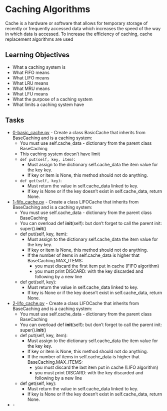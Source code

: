 # Caching Algorithms

Cache is a hardware or software that allows for temporary storage of recently or frequently accessed data which increases the speed of the way in which data is accessed. To increase the efficiency of caching, cache replacement algorithms are used

## Learning Objectives

* What a caching system is
* What FIFO means
* What LIFO means
* What LRU means
* What MRU means
* What LFU means
* What the purpose of a caching system
* What limits a caching system have

## Tasks

* [0-basic_cache.py](0-basic_cache.py) - Create a class BasicCache that inherits from BaseCaching and is a caching system:
  * You must use self.cache_data - dictionary from the parent class BaseCaching
  * This caching system doesn’t have limit
  * `def put(self, key, item)`:
    * Must assign to the dictionary self.cache_data the item value for the key key.
    * If key or item is None, this method should not do anything.
  * `def get(self, key)`:
    * Must return the value in self.cache_data linked to key.
    * If key is None or if the key doesn’t exist in self.cache_data, return None.
* [1-fifo_cache.py](1-fifo_cache.py) - Create a class LIFOCache that inherits from BaseCaching and is a caching system:
  * You must use self.cache_data - dictionary from the parent class BaseCaching
  * You can overload def __init__(self): but don’t forget to call the parent init: super().__init__()
  * def put(self, key, item):
    * Must assign to the dictionary self.cache_data the item value for the key key.
    * If key or item is None, this method should not do anything.
    * If the number of items in self.cache_data is higher that BaseCaching.MAX_ITEMS:
      * you must discard the first item put in cache (FIFO algorithm)
      * you must print DISCARD: with the key discarded and following by a new line
  * def get(self, key):
    * Must return the value in self.cache_data linked to key.
    * If key is None or if the key doesn’t exist in self.cache_data, return None.
* [2-lifo_cache.py](2-lifo_cache.py) - Create a class LIFOCache that inherits from BaseCaching and is a caching system:
  * You must use self.cache_data - dictionary from the parent class BaseCaching
  * You can overload def __init__(self): but don’t forget to call the parent init: super().__init__()
  * def put(self, key, item):
    * Must assign to the dictionary self.cache_data the item value for the key key.
    * If key or item is None, this method should not do anything.
    * If the number of items in self.cache_data is higher that BaseCaching.MAX_ITEMS:
      * you must discard the last item put in cache (LIFO algorithm)
      * you must print DISCARD: with the key discarded and following by a new line
  * def get(self, key):
    * Must return the value in self.cache_data linked to key.
    * If key is None or if the key doesn’t exist in self.cache_data, return None.
* []() -
